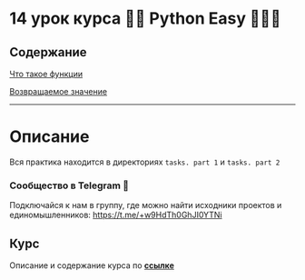 # 14 урок курса 👩‍💻 Python Easy 👨🏻‍💻

## Содержание

[Что такое функции](theory/1.0-functions.md)

[Возвращаемое значение](theory/1.1-return.md)

<hr>

# Описание

Вся практика находится в директориях `tasks. part 1` и `tasks. part 2`

### Сообщество в Telegram 👾

Подключайся к нам в группу, где можно найти исходники проектов и единомышленников: https://t.me/+w9HdTh0GhJI0YTNi

## Курс

Описание и содержание курса по **[ссылке](https://github.com/Codynodycom/python-easy-course)**
